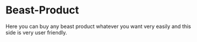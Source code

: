 # Beast-Product
Here you can buy any beast product whatever you want very easily and this side is very user friendly.
